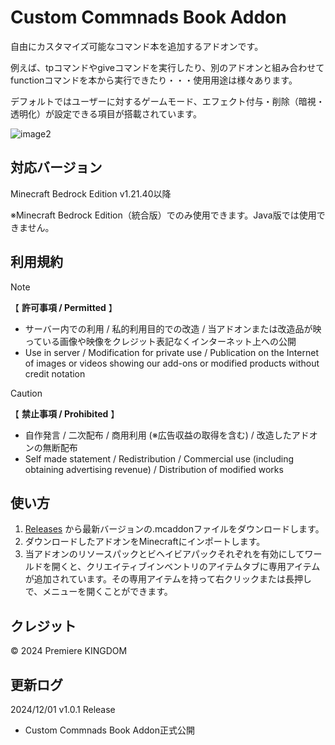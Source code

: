 # Custom Commnads Book Addon
自由にカスタマイズ可能なコマンド本を追加するアドオンです。

例えば、tpコマンドやgiveコマンドを実行したり、別のアドオンと組み合わせてfunctionコマンドを本から実行できたり・・・使用用途は様々あります。

デフォルトではユーザーに対するゲームモード、エフェクト付与・削除（暗視・透明化）が設定できる項目が搭載されています。

![image2](https://github.com/user-attachments/assets/e70ce5fa-2e16-4c0f-97d7-6b0dccb0c637)
## 対応バージョン
Minecraft Bedrock Edition v1.21.40以降

※Minecraft Bedrock Edition（統合版）でのみ使用できます。Java版では使用できません。
## 利用規約
> [!NOTE]
> 【 **許可事項 / Permitted** 】
> - サーバー内での利用 / 私的利用目的での改造 / 当アドオンまたは改造品が映っている画像や映像をクレジット表記なくインターネット上への公開
> - Use in server / Modification for private use / Publication on the Internet of images or videos showing our add-ons or modified products without credit notation

> [!CAUTION]
> 【 **禁止事項 / Prohibited** 】
> - 自作発言 / 二次配布 / 商用利用 (※広告収益の取得を含む) / 改造したアドオンの無断配布
> - Self made statement / Redistribution / Commercial use (including obtaining advertising revenue) / Distribution of modified works
## 使い方
1. [Releases](https://github.com/premiere-kingdom/Custom-Commnads-Book-Addon/releases) から最新バージョンの.mcaddonファイルをダウンロードします。
2. ダウンロードしたアドオンをMinecraftにインポートします。
3. 当アドオンのリソースパックとビヘイビアパックそれぞれを有効にしてワールドを開くと、クリエイティブインベントリのアイテムタブに専用アイテムが追加されています。その専用アイテムを持って右クリックまたは長押しで、メニューを開くことができます。
## クレジット
© 2024 Premiere KINGDOM
## 更新ログ
2024/12/01 v1.0.1 Release
- Custom Commnads Book Addon正式公開
